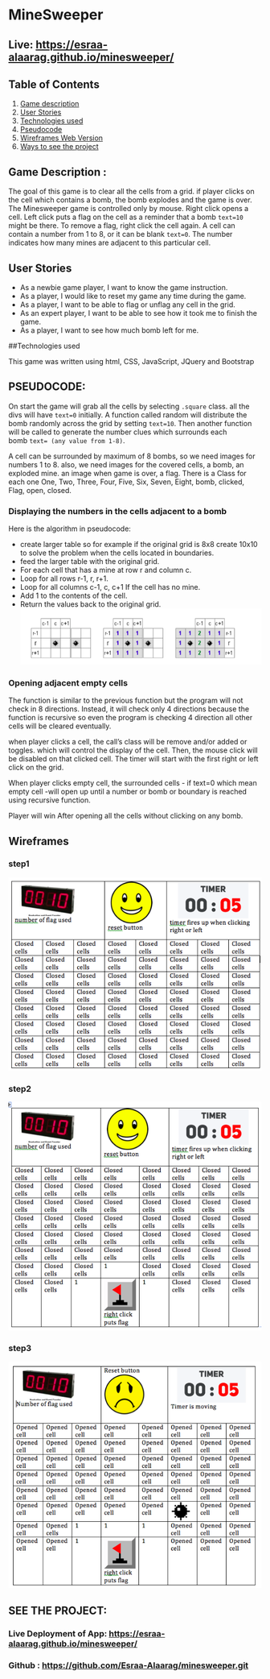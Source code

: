 <a name="goback">

#  MineSweeper


##  Live: https://esraa-alaarag.github.io/minesweeper/


##  Table of Contents

1. [Game description](#appdescription)
2. [User Stories](#userstories)
3. [Technologies used](#technologies)
4. [Pseudocode](#pseudocode)
5. [Wireframes Web Version](#wireframesweb)
6. [Ways to see the project](#project)

<a name="appdescription">

## Game Description :
The goal of this game is to clear all the cells from a grid. if player clicks on the cell which contains a bomb, the bomb explodes and the game is over.
The Minesweeper game is controlled only by mouse. Right click opens a cell. Left click puts a flag on the cell as a reminder that a bomb `text=10 ` might be there. To remove a flag, right click the cell again. A cell can contain a number from 1 to 8, or it can be blank `text=0`. The number indicates how many mines are adjacent to this particular cell.
</a>

<a name="userstories">

## User Stories

*	As a newbie game player, I want to know the game instruction.
*	As a player, I would like to reset my game any time during the game.
*	As a player, I want to be able to flag or unflag any cell in the grid.
*	As an expert player, I want to be able to see how it took me to finish the game.
*	As a player, I want to see how much bomb left for me.
 </a>
 
<a name="technologies">

##Technologies used

This game was written using html, CSS, JavaScript, JQuery and Bootstrap
</a>

<a name="pseudocode">

## PSEUDOCODE:

On start the game will grab all the cells by selecting `.square` class. all the divs will have `text=0` initially. A function called random will distribute the bomb randomly across the grid by setting `text=10`. Then another function will be called to generate the number clues which surrounds each bomb `text= (any value from 1-8)`.

A cell can be surrounded by maximum of 8 bombs, so we need images for numbers 1 to 8. also, we need images for the covered cells, a bomb, an exploded mine. an image when game is over, a flag. There is a Class for each one One, Two, Three, Four, Five, Six, Seven, Eight, bomb, clicked, Flag, open, closed.

### Displaying the numbers in the cells adjacent to a bomb

Here is the algorithm in pseudocode:

*	create larger table so for example if the original grid is 8x8 create 10x10 to solve the problem when the cells located in boundaries.
*	feed the larger table with the original grid.
*	For each cell that has a mine at row r and column c.
*	Loop for all rows r-1, r, r+1.
*	Loop for all columns c-1, c, c+1 If the cell has no mine.
*	Add 1 to the contents of the cell.
* Return the values back to the original grid. 
![MacDown Screenshot](images/CLUE.png)

### Opening adjacent empty cells

The function is similar to the previous function but the program will not check in 8 directions. Instead, it will check only 4 directions because the function is recursive so even the program is checking 4 direction all other cells will be cleared eventually.

when player clicks a cell, the call’s class will be remove and/or added or toggles. which will control the display of the cell. Then, the mouse click will be disabled on that clicked cell. The timer will start with the first right or left click on the grid.

When player clicks empty cell, the surrounded cells - if text=0 which mean empty cell -will open up until a number or bomb or boundary is reached using recursive function.

Player will win After opening all the cells without clicking on any bomb.
</a>

<a name="wireframesweb">

## Wireframes

### step1
![MacDown Screenshot](images/step1.png)

### step2
![MacDown Screenshot](images/step2.png)

### step3
![MacDown Screenshot](images/step3.png)

</a>

<a name="project">

## SEE THE PROJECT:

### Live Deployment of App: https://esraa-alaarag.github.io/minesweeper/

### Github : https://github.com/Esraa-Alaarag/minesweeper.git

